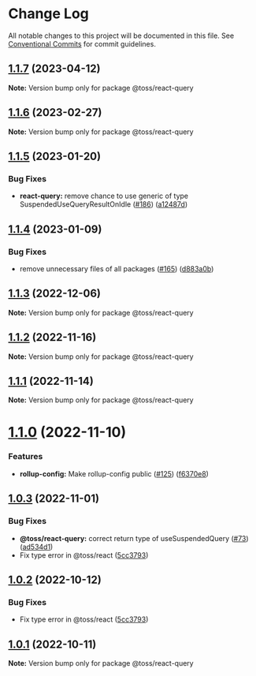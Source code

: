 # Change Log

All notable changes to this project will be documented in this file.
See [Conventional Commits](https://conventionalcommits.org) for commit guidelines.

## [1.1.7](https://github.com/toss/slash/compare/@toss/react-query@1.1.6...@toss/react-query@1.1.7) (2023-04-12)

**Note:** Version bump only for package @toss/react-query





## [1.1.6](https://github.com/toss/slash/compare/@toss/react-query@1.1.5...@toss/react-query@1.1.6) (2023-02-27)

**Note:** Version bump only for package @toss/react-query





## [1.1.5](https://github.com/toss/slash/compare/@toss/react-query@1.1.4...@toss/react-query@1.1.5) (2023-01-20)


### Bug Fixes

* **react-query:** remove chance to use generic of type SuspendedUseQueryResultOnIdle ([#186](https://github.com/toss/slash/issues/186)) ([a12487d](https://github.com/toss/slash/commit/a12487d80fe5161b52b1793669f7a300d81ff281))





## [1.1.4](https://github.com/toss/slash/compare/@toss/react-query@1.1.3...@toss/react-query@1.1.4) (2023-01-09)


### Bug Fixes

* remove unnecessary files of all packages ([#165](https://github.com/toss/slash/issues/165)) ([d883a0b](https://github.com/toss/slash/commit/d883a0b2aebdbc2ca39c67902cec754c63921dfe))





## [1.1.3](https://github.com/toss/slash/compare/@toss/react-query@1.1.2...@toss/react-query@1.1.3) (2022-12-06)

**Note:** Version bump only for package @toss/react-query





## [1.1.2](https://github.com/toss/slash/compare/@toss/react-query@1.1.1...@toss/react-query@1.1.2) (2022-11-16)

**Note:** Version bump only for package @toss/react-query





## [1.1.1](https://github.com/toss/slash/compare/@toss/react-query@1.1.0...@toss/react-query@1.1.1) (2022-11-14)

**Note:** Version bump only for package @toss/react-query





# [1.1.0](https://github.com/toss/slash/compare/@toss/react-query@1.0.3...@toss/react-query@1.1.0) (2022-11-10)


### Features

* **rollup-config:** Make rollup-config public ([#125](https://github.com/toss/slash/issues/125)) ([f6370e8](https://github.com/toss/slash/commit/f6370e8c4b0fa926e923b518c26b7071ee0e53da))





## [1.0.3](https://github.com/toss/slash/compare/@toss/react-query@1.0.1...@toss/react-query@1.0.3) (2022-11-01)


### Bug Fixes

* **@toss/react-query:** correct return type of useSuspendedQuery ([#73](https://github.com/toss/slash/issues/73)) ([ad534d1](https://github.com/toss/slash/commit/ad534d1714d48757686120580d504021c7afb457))
* Fix type error in @toss/react ([5cc3793](https://github.com/toss/slash/commit/5cc37936e8739204f32f9f50ee61570b758343f8))





## [1.0.2](https://github.com/toss/slash/compare/@toss/react-query@1.0.1...@toss/react-query@1.0.2) (2022-10-12)


### Bug Fixes

* Fix type error in @toss/react ([5cc3793](https://github.com/toss/slash/commit/5cc37936e8739204f32f9f50ee61570b758343f8))





## [1.0.1](https://github.com/toss/slash/compare/@toss/react-query@1.0.0...@toss/react-query@1.0.1) (2022-10-11)

**Note:** Version bump only for package @toss/react-query
